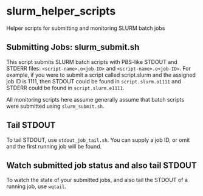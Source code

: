 # slurm_helper_scripts
Helper scripts for submitting and monitoring SLURM batch jobs

## Submitting Jobs: slurm_submit.sh

This script submits SLURM batch scripts with PBS-like STDOUT and STDERR files: `<script-name>.o<job-ID>` and `<script-name>.e<job-ID>`. For example, if you were to submit a script called script.slurm and the assigned job ID is 1111, then STDOUT could be found in `script.slurm.o1111` and STDERR could be found in `script.slurm.e1111`.

All monitoring scripts here assume generally assume that batch scripts were submitted using `slurm_submit.sh`.

## Tail STDOUT

To tail STDOUT, use `stdout_job_tail.sh`. You can supply a job ID, or omit and the first running job will be found.

## Watch submitted job status and also tail STDOUT

To watch the state of your submitted jobs, and also tail the STDOUT of a running job, use `wqtail`.
